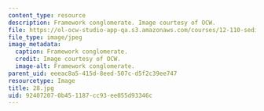 ```yaml
---
content_type: resource
description: Framework conglomerate. Image courtesy of OCW.
file: https://ol-ocw-studio-app-qa.s3.amazonaws.com/courses/12-110-sedimentary-geology-fall-2004/924072070b451187cc93ee055d93346c_28.jpg
file_type: image/jpeg
image_metadata:
  caption: Framework conglomerate.
  credit: Image courtesy of OCW.
  image-alt: Framework conglomerate.
parent_uid: eeeac8a5-415d-8eed-507c-d5f2c39ee747
resourcetype: Image
title: 28.jpg
uid: 92407207-0b45-1187-cc93-ee055d93346c
---
```

